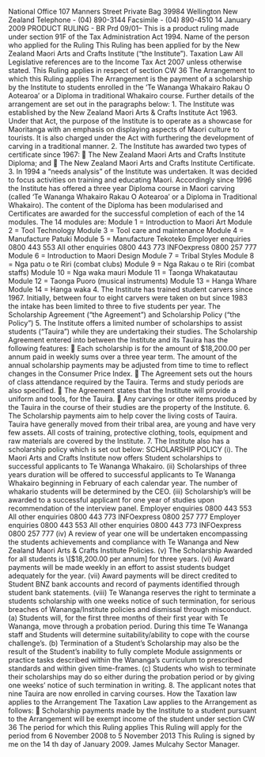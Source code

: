 National Office 107 Manners Street Private Bag 39984 Wellington New Zealand Telephone - (04) 890-3144 Facsimile - (04) 890-4510 14 January 2009 PRODUCT RULING - BR Prd 09/01– This is a product ruling made under section 91F of the Tax Administration Act 1994. Name of the person who applied for the Ruling This Ruling has been applied for by the New Zealand Maori Arts and Crafts Institute (“the Institute”). Taxation Law All Legislative references are to the Income Tax Act 2007 unless otherwise stated. This Ruling applies in respect of section CW 36 The Arrangement to which this Ruling applies The Arrangement is the payment of a scholarship by the Institute to students enrolled in the ‘Te Wananga Whakairo Rakau O Aotearoa’ or a Diploma in traditional Whakairo course. Further details of the arrangement are set out in the paragraphs below: 1. The Institute was established by the New Zealand Maori Arts & Crafts Institute Act 1963. Under that Act, the purpose of the Institute is to operate as a showcase for Maoritanga with an emphasis on displaying aspects of Maori culture to tourists. It is also charged under the Act with furthering the development of carving in a traditional manner. 2. The Institute has awarded two types of certificate since 1967:  The New Zealand Maori Arts and Crafts Institute Diploma; and  The New Zealand Maori Arts and Crafts Institute Certificate. 3. In 1994 a “needs analysis” of the Institute was undertaken. It was decided to focus activities on training and educating Maori. Accordingly since 1996 the Institute has offered a three year Diploma course in Maori carving (called ‘Te Wananga Whakairo Rakau O Aotearoa’ or a Diploma in Traditional Whakairo). The content of the Diploma has been modularised and Certificates are awarded for the successful completion of each of the 14 modules. The 14 modules are: Module 1 = Introduction to Maori Art Module 2 = Tool Technology Module 3 = Tool care and maintenance Module 4 = Manufacture Patuki Module 5 = Manufacture Tekoteko Employer enquiries 0800 443 553 All other enquiries 0800 443 773 INFOexpress 0800 257 777 Module 6 = Introduction to Maori Design Module 7 = Tribal Styles Module 8 = Nga patu o te Riri (combat clubs) Module 9 = Nga Rakau o te Riri (combat staffs) Module 10 = Nga waka mauri Module 11 = Taonga Whakatautau Module 12 = Taonga Puoro (musical instruments) Module 13 = Hanga Whare Module 14 = Hanga waka 4. The Institute has trained student carvers since 1967. Initially, between four to eight carvers were taken on but since 1983 the intake has been limited to three to five students per year. The Scholarship Agreement (“the Agreement”) and Scholarship Policy (“the Policy”) 5. The Institute offers a limited number of scholarships to assist students (“Tauira”) while they are undertaking their studies. The Scholarship Agreement entered into between the Institute and its Tauira has the following features:  Each scholarship is for the amount of $18,200.00 per annum paid in weekly sums over a three year term. The amount of the annual scholarship payments may be adjusted from time to time to reflect changes in the Consumer Price Index.  The Agreement sets out the hours of class attendance required by the Tauira. Terms and study periods are also specified.  The Agreement states that the Institute will provide a uniform and tools, for the Tauira.  Any carvings or other items produced by the Tauira in the course of their studies are the property of the Institute. 6. The Scholarship payments aim to help cover the living costs of Tauira. Tauira have generally moved from their tribal area, are young and have very few assets. All costs of training, protective clothing, tools, equipment and raw materials are covered by the Institute. 7. The Institute also has a scholarship policy which is set out below: SCHOLARSHIP POLICY (i). The Maori Arts and Crafts Institute now offers Student scholarships to successful applicants to Te Wananga Whakairo. (ii) Scholarships of three years duration will be offered to successful applicants to Te Wananga Whakairo beginning in February of each calendar year. The number of whakario students will be determined by the CEO. (iii) Scholarship’s will be awarded to a successful applicant for one year of studies upon recommendation of the interview panel. Employer enquiries 0800 443 553 All other enquiries 0800 443 773 INFOexpress 0800 257 777 Employer enquiries 0800 443 553 All other enquiries 0800 443 773 INFOexpress 0800 257 777 (iv) A review of year one will be undertaken encompassing the students achievements and compliance with Te Wananga and New Zealand Maori Arts & Crafts Institute Policies. (v) The Scholarship Awarded for all students is \[$18,200.00 per annum\] for three years. (vi) Award payments will be made weekly in an effort to assist students budget adequately for the year. (vii) Award payments will be direct credited to Student BNZ bank accounts and record of payments identified through student bank statements. (viii) Te Wananga reserves the right to terminate a students scholarship with one weeks notice of such termination, for serious breaches of Wananga/Institute policies and dismissal through misconduct. (a) Students will, for the first three months of their first year with Te Wananga, move through a probation period. During this time Te Wananga staff and Students will determine suitability/ability to cope with the course challenge’s. (b) Termination of a Student’s Scholarship may also be the result of the Student’s inability to fully complete Module assignments or practice tasks described within the Wananga’s curriculum to prescribed standards and within given time-frames. (c) Students who wish to terminate their scholarships may do so either during the probation period or by giving one weeks’ notice of such termination in writing. 8. The applicant notes that nine Tauira are now enrolled in carving courses. How the Taxation law applies to the Arrangement The Taxation Law applies to the Arrangement as follows:  Scholarship payments made by the Institute to a student pursuant to the Arrangement will be exempt income of the student under section CW 36 The period for which this Ruling applies This Ruling will apply for the period from 6 November 2008 to 5 November 2013 This Ruling is signed by me on the 14 th day of January 2009. James Mulcahy Sector Manager.